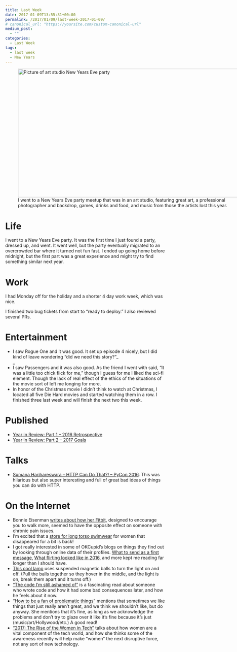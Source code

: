 ```yaml
---
title: Last Week
date: 2017-01-09T13:55:31+00:00
permalink: /2017/01/09/last-week-2017-01-09/
# canonical_url: "https://yoursite.com/custom-canonical-url"
medium_post:
  - ""
categories:
  - Last Week
tags:
  - last week
  - New Years
---
```

<figure id="attachment_558" aria-describedby="caption-attachment-558" style="width: 720px" class="wp-caption aligncenter"><img class="wp-image-558 size-large" src="https://geekygirlsarah.com/wp-content/uploads/2017/01/img_20161231_220721-1024x576.jpg" alt="Picture of art studio New Years Eve party" width="720" height="405" /><figcaption id="caption-attachment-558" class="wp-caption-text">I went to a New Years Eve party meetup that was in an art studio, featuring great art, a professional photographer and backdrop, games, drinks and food, and music from those the artists lost this year.</figcaption></figure>

# Life

I went to a New Years Eve party. It was the first time I just found a party, dressed up, and went. It went well, but the party eventually migrated to an overcrowded bar where it turned not fun fast. I ended up going home before midnight, but the first part was a great experience and might try to find something similar next year.

# Work

I had Monday off for the holiday and a shorter 4 day work week, which was nice.

I finished two bug tickets from start to &#8220;ready to deploy.&#8221; I also reviewed several PRs.

# Entertainment

  * I saw Rogue One and it was good. It set up episode 4 nicely, but I did kind of leave wondering &#8220;did we need this story?&#8221;_  
_ 
  * I saw Passengers and it was also good. As the friend I went with said, &#8220;It was a little too chick flick for me,&#8221; though I guess for me I liked the sci-fi element. Though the lack of real effect of the ethics of the situations of the movie sort of left me longing for more.
  * In honor of the Christmas movie I didn&#8217;t think to watch at Christmas, I located all five Die Hard movies and started watching them in a row. I finished three last week and will finish the next two this week.

# Published

  * [Year in Review: Part 1 – 2016 Retrospective](https://geekygirlsarah.com/2017/01/03/year-in-review-part-1-2016-retrospective/)
  * [Year in Review: Part 2 &#8211; 2017 Goals](https://geekygirlsarah.com/2017/01/09/year-in-review-part-2-2017-goals/)

# Talks

  * [Sumana Harihareswara &#8211; HTTP Can Do That?! &#8211; PyCon 2016](https://www.youtube.com/watch?v=HsLrXt2l-kg). This was hilarious but also super interesting and full of great bad ideas of things you can do with HTTP.

# On the Internet

  * Bonnie Eisenman [writes about how her Fitbit,](https://medium.com/@brindelle/fitbit-for-the-spoonies-f3be7d2646bd) designed to encourage you to walk more, seemed to have the opposite effect on someone with chronic pain issues.
  * I&#8217;m excited that a [store for long torso swimwear](http://www.swimsuitsforall.com/Longitude-Swimwear-Shops) for women that disappeared for a bit is back!
  * I got really interested in some of OKCupid&#8217;s blogs on things they find out by looking through online data of their profiles. [What to send as a first message](https://theblog.okcupid.com/https-medium-com-okcupid-what-to-send-in-a-first-message-on-a-dating-site-c06ada24547c), [What flirting looked like in 2016](https://theblog.okcupid.com/https-theblog-okcupid-com-2016-review-on-flirting-1bddb9a24dc0), and more kept me reading far longer than I should have.
  * [This cool lamp](http://www.thisiscolossal.com/2017/01/the-heng-balance-lamp-illuminates-with-a-suspended-magnetic-switch/) uses suspended magnetic balls to turn the light on and off. (Pull the balls together so they hover in the middle, and the light is on, break them apart and it turns off.)
  * [&#8220;The code I&#8217;m still ashamed of&#8221;](https://medium.freecodecamp.com/the-code-im-still-ashamed-of-e4c021dff55e) is a fascinating read about someone who wrote code and how it had some bad consequences later, and how he feels about it now.
  * [&#8220;How to be a fan of problematic things&#8221;](http://www.socialjusticeleague.net/2011/09/how-to-be-a-fan-of-problematic-things/) mentions that sometimes we like things that just really aren&#8217;t great, and we think we shouldn&#8217;t like, but do anyway. She mentions that it&#8217;s fine, as long as we acknowledge the problems and don&#8217;t try to glaze over it like it&#8217;s fine because it&#8217;s just (music/art/Hollywood/etc.) A good read!
  * [&#8220;2017: The Rise of the Women in Tech&#8221;](https://medium.com/the-mission/2017-rise-of-the-women-in-tech-46e5ccc22f25) talks about how women are a vital component of the tech world, and how she thinks some of the awareness recently will help make &#8220;women&#8221; the next disruptive force, not any sort of new technology.